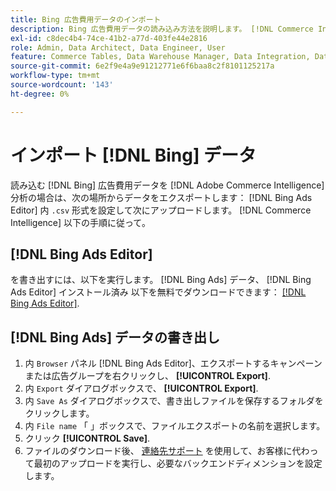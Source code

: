 ```yaml
---
title: Bing 広告費用データのインポート
description: Bing 広告費用データの読み込み方法を説明します。 [!DNL Commerce Intelligence] 分析用。
exl-id: c8dec4b4-74ce-41b2-a77d-403fe44e2816
role: Admin, Data Architect, Data Engineer, User
feature: Commerce Tables, Data Warehouse Manager, Data Integration, Data Import/Export
source-git-commit: 6e2f9e4a9e91212771e6f6baa8c2f8101125217a
workflow-type: tm+mt
source-wordcount: '143'
ht-degree: 0%

---
```


# インポート [!DNL Bing] データ

読み込む [!DNL Bing] 広告費用データを [!DNL Adobe Commerce Intelligence] 分析の場合は、次の場所からデータをエクスポートします： [!DNL Bing Ads Editor] 内 `.csv` 形式を設定して次にアップロードします。 [!DNL Commerce Intelligence] 以下の手順に従って。

## [!DNL Bing Ads Editor]

を書き出すには、以下を実行します。 [!DNL Bing Ads] データ、 [!DNL Bing Ads Editor] インストール済み 以下を無料でダウンロードできます： [[!DNL Bing Ads Editor]](https://about.ads.microsoft.com/en-us/solutions/tools/editor).

## [!DNL Bing Ads] データの書き出し

1. 内 `Browser` パネル [!DNL Bing Ads Editor]、エクスポートするキャンペーンまたは広告グループを右クリックし、 **[!UICONTROL Export]**.
1. 内 `Export` ダイアログボックスで、 **[!UICONTROL Export]**.
1. 内 `Save As` ダイアログボックスで、書き出しファイルを保存するフォルダをクリックします。
1. 内 `File name` 「 」ボックスで、ファイルエクスポートの名前を選択します。
1. クリック **[!UICONTROL Save]**.
1. ファイルのダウンロード後、  [連絡先サポート](https://experienceleague.adobe.com/docs/commerce-knowledge-base/kb/troubleshooting/miscellaneous/mbi-service-policies.html) を使用して、お客様に代わって最初のアップロードを実行し、必要なバックエンドディメンションを設定します。
